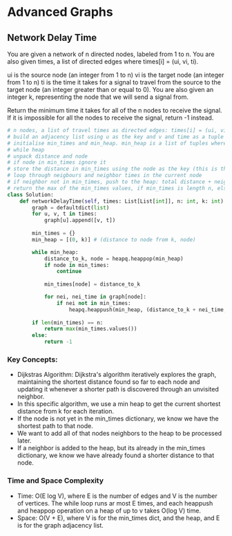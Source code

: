 # Advanced Graphs

## Network Delay Time
You are given a network of n directed nodes, labeled from 1 to n. You are also given times, a list of directed edges where times[i] = (ui, vi, ti).

ui is the source node (an integer from 1 to n)
vi is the target node (an integer from 1 to n)
ti is the time it takes for a signal to travel from the source to the target node (an integer greater than or equal to 0).
You are also given an integer k, representing the node that we will send a signal from.

Return the minimum time it takes for all of the n nodes to receive the signal. If it is impossible for all the nodes to receive the signal, return -1 instead.

```python
# n nodes, a list of travel times as directed edges: times[i] = (ui, vi, wi)
# build an adjacency list using u as the key and v and time as a tuple value
# initialise min_times and min_heap. min_heap is a list of tuples where (distance from source to node, node)
# while heap
# unpack distance and node
# if node in min_times ignore it
# store the distance in min_times using the node as the key (this is the shortest distance to reach this node)
# loop through neigbours and neighbor times in the current node
# if neighbor not in min_times, push to the heap: total distance + neighbor time, neighbor). 
# return the max of the min_times values, if min_times is length n, else return -1
class Solution:
    def networkDelayTime(self, times: List[List[int]], n: int, k: int) -> int:
        graph = defaultdict(list)
        for u, v, t in times:
            graph[u].append([v, t])
        
        min_times = {}
        min_heap = [(0, k)] # (distance to node from k, node)

        while min_heap:
            distance_to_k, node = heapq.heappop(min_heap)
            if node in min_times:
                continue
            
            min_times[node] = distance_to_k

            for nei, nei_time in graph[node]:
                if nei not in min_times:
                    heapq.heappush(min_heap, (distance_to_k + nei_time, nei))
        
        if len(min_times) == n:
            return max(min_times.values())
        else:
            return -1
```

### Key Concepts:
- Dijkstras Algorithm: Dijkstra's algorithm iteratively explores the graph, maintaining the shortest distance found so far to each node and updating it whenever a shorter path is discovered through an unvisited neighbor.
- In this specific algorithm, we use a min heap to get the current shortest distance from k for each iteration. 
- If the node is not yet in the min_times dictionary, we know we have the shortest path to that node. 
- We want to add all of that nodes neighbors to the heap to be processed later. 
- If a neighbor is added to the heap, but its already in the min_times dictionary, we know we have already found a shorter distance to that node. 

### Time and Space Complexity 
- Time: O(E log V), where E is the number of edges and V is the number of vertices. The while loop runs ar most E times, and each heappush and heappop operation on a heap of up to v takes O(log V) time. 
- Space: O(V + E), where V is for the min_times dict, and the heap, and E is for the graph adjacency list. 